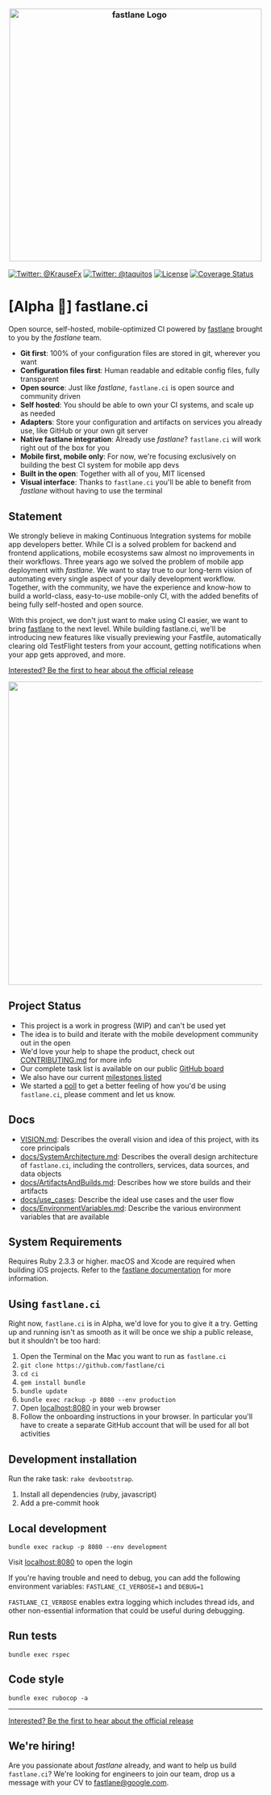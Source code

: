 <h3 align="center">
  <img src="docs/assets/fastlane_text.png" alt="fastlane Logo" width=500 />
</h3>

[![Twitter: @KrauseFx](https://img.shields.io/badge/contact-@KrauseFx-blue.svg?style=flat)](https://twitter.com/KrauseFx)
[![Twitter: @taquitos](https://img.shields.io/badge/contact-@taquitos-blue.svg?style=flat)](https://twitter.com/taquitos)
[![License](https://img.shields.io/badge/license-MIT-green.svg?style=flat)](https://github.com/fastlane/ci/blob/master/LICENSE)
[![Coverage Status](https://coveralls.io/repos/github/fastlane/ci/badge.svg?branch=master)](https://coveralls.io/github/fastlane/ci?branch=master)

# [Alpha 🌋] fastlane.ci

Open source, self-hosted, mobile-optimized CI powered by [fastlane](https://fastlane.tools) brought to you by the _fastlane_ team.

- **Git first**: 100% of your configuration files are stored in git, wherever you want
- **Configuration files first**: Human readable and editable config files, fully transparent
- **Open source**: Just like _fastlane_, `fastlane.ci` is open source and community driven
- **Self hosted**: You should be able to own your CI systems, and scale up as needed
- **Adapters**: Store your configuration and artifacts on services you already use, like GitHub or your own git server
- **Native fastlane integration**: Already use _fastlane_? `fastlane.ci` will work right out of the box for you
- **Mobile first, mobile only**: For now, we're focusing exclusively on building the best CI system for mobile app devs
- **Built in the open**: Together with all of you, MIT licensed
- **Visual interface**: Thanks to `fastlane.ci` you'll be able to benefit from _fastlane_ without having to use the terminal

## Statement

We strongly believe in making Continuous Integration systems for mobile app developers better. While CI is a solved problem for backend and frontend applications, mobile ecosystems saw almost no improvements in their workflows. Three years ago we solved the problem of mobile app deployment with _fastlane_. We want to stay true to our long-term vision of automating every single aspect of your daily development workflow. Together, with the community, we have the experience and know-how to build a world-class, easy-to-use mobile-only CI, with the added benefits of being fully self-hosted and open source.

With this project, we don't just want to make using CI easier, we want to bring [fastlane](https://fastlane.tools) to the next level. While building fastlane.ci, we'll be introducing new features like visually previewing your Fastfile, automatically clearing old TestFlight testers from your account, getting notifications when your app gets approved, and more.

[Interested? Be the first to hear about the official release](https://tinyletter.com/fastlane-tools)

<img src="docs/assets/github_pr_status.png" width="600" />

## Project Status

- This project is a work in progress (WIP) and can't be used yet
- The idea is to build and iterate with the mobile development community out in the open
- We'd love your help to shape the product, check out [CONTRIBUTING.md](CONTRIBUTING.md) for more info
- Our complete task list is available on our public [GitHub board](https://github.com/fastlane/ci/projects/1)
- We also have our current [milestones listed](https://github.com/fastlane/ci/milestones)
- We started a [poll](https://github.com/fastlane/ci/issues/93) to get a better feeling of how you'd be using `fastlane.ci`, please comment and let us know.

## Docs

- [VISION.md](VISION.md): Describes the overall vision and idea of this project, with its core principals
- [docs/SystemArchitecture.md](docs/SystemArchitecture.md): Describes the overall design architecture of `fastlane.ci`, including the controllers, services, data sources, and data objects
- [docs/ArtifactsAndBuilds.md](docs/ArtifactsAndBuilds.md): Describes how we store builds and their artifacts
- [docs/use_cases](docs/use_cases): Describe the ideal use cases and the user flow
- [docs/EnvironmentVariables.md](docs/EnvironmentVariables.md): Describe the various environment variables that are available

## System Requirements

Requires Ruby 2.3.3 or higher. macOS and Xcode are required when building iOS projects. Refer to the [fastlane documentation](https://docs.fastlane.tools/getting-started/ios/setup/#installing-fastlane) for more information.

## Using `fastlane.ci`

Right now, `fastlane.ci` is in Alpha, we'd love for you to give it a try. Getting up and running isn't as smooth as it will be once we ship a public release, but it shouldn't be too hard:

1. Open the Terminal on the Mac you want to run as `fastlane.ci`
1. `git clone https://github.com/fastlane/ci`
1. `cd ci`
1. `gem install bundle`
1. `bundle update`
1. `bundle exec rackup -p 8080 --env production`
1. Open [localhost:8080](http://localhost:8080/) in your web browser
1. Follow the onboarding instructions in your browser. In particular you'll have to create a separate GitHub account that will be used for all bot activities

## Development installation

Run the rake task: `rake devbootstrap`.
1. Install all dependencies (ruby, javascript)
2. Add a pre-commit hook

## Local development

```
bundle exec rackup -p 8080 --env development
```

Visit [localhost:8080](http://localhost:8080/) to open the login

If you're having trouble and need to debug, you can add the following environment variables:
`FASTLANE_CI_VERBOSE=1` and `DEBUG=1`

`FASTLANE_CI_VERBOSE` enables extra logging which includes thread ids, and other non-essential information that could be useful during debugging.


## Run tests

```
bundle exec rspec
```

## Code style

```
bundle exec rubocop -a
```

----

[Interested? Be the first to hear about the official release](https://tinyletter.com/fastlane-tools)

## We're hiring!

Are you passionate about _fastlane_ already, and want to help us build `fastlane.ci`? We're looking for engineers to join our team, drop us a message with your CV to fastlane@google.com.

